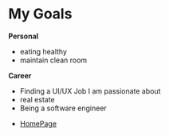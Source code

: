 # My Goals

**Personal**
+ eating healthy
+ maintain clean room


**Career**
* Finding a UI/UX Job I am passionate about 
* real estate
* Being a software engineer

+ [HomePage](README.md)
